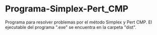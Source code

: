 # Programa-Simplex-Pert_CMP
Programa para resolver problemas por el método Simplex y Pert CMP.
El ejecutable del programa ".exe" se encuentra en la carpeta "dist".
